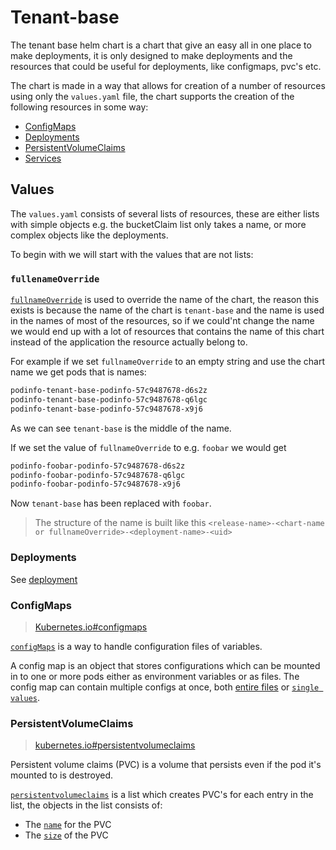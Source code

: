 # Tenant-base

The tenant base helm chart is a chart that give an easy all in one place to make deployments, it is only designed to make deployments and the resources that could be useful for deployments, like configmaps, pvc's etc.

The chart is made in a way that allows for creation of a number of resources using only the `values.yaml` file,
the chart supports the creation of the following resources in some way:

- [ConfigMaps](https://kubernetes.io/docs/concepts/configuration/configmap/)
- [Deployments](https://kubernetes.io/docs/concepts/workloads/controllers/deployment/)
- [PersistentVolumeClaims](https://kubernetes.io/docs/concepts/storage/persistent-volumes/#persistentvolumeclaims)
- [Services](https://kubernetes.io/docs/concepts/services-networking/service/)

## Values

The `values.yaml` consists of several lists of resources, these are either lists with simple objects e.g. the bucketClaim list only takes a name, or more complex objects like the deployments.

To begin with we will start with the values that are not lists:

### `fullenameOverride`

[`fullnameOverride`](chart/values.yaml#l2) is used to override the name of the chart, the reason this exists is because the name of the chart is `tenant-base` and the name is used in the names of most of the resources, so if we could'nt change the name we would end up with a lot of resources that contains the name of this chart instead of the application the resource actually belong to.

For example if we set `fullnameOverride` to an empty string and use the chart name we get pods that is names:

```bash
podinfo-tenant-base-podinfo-57c9487678-d6s2z
podinfo-tenant-base-podinfo-57c9487678-q6lgc
podinfo-tenant-base-podinfo-57c9487678-x9j6
```

As we can see `tenant-base` is the middle of the name.

If we set the value of `fullnameOverride` to e.g. `foobar` we would get

```bash
podinfo-foobar-podinfo-57c9487678-d6s2z
podinfo-foobar-podinfo-57c9487678-q6lgc
podinfo-foobar-podinfo-57c9487678-x9j6
```

Now `tenant-base` has been replaced with `foobar`.

> The structure of the name is built like this `<release-name>-<chart-name or fullnameOverride>-<deployment-name>-<uid>`

### Deployments

See [deployment](docs/deployment.md)

### ConfigMaps

> [Kubernetes.io#configmaps](https://kubernetes.io/docs/concepts/configuration/configmap/)

[`configMaps`](chart/values.yaml#l84) is a way to handle configuration files of variables.

A config map is an object that stores configurations which can be mounted in to one or more pods either as environment variables or as files.
The config map can contain multiple configs at once, both [entire files](chart/values.yaml#l89) or [`single values`](chart/values.yaml#l88).

### PersistentVolumeClaims

> [kubernetes.io#persistentvolumeclaims](https://kubernetes.io/docs/concepts/storage/persistent-volumes/#persistentvolumeclaims)

Persistent volume claims (PVC) is a volume that persists even if the pod it's mounted to is destroyed.

[`persistentvolumeclaims`](chart/values.yaml#l100) is a list which creates PVC's for each entry in the list, the objects in the list consists of:

- The [`name`](chart/values.yaml#l101) for the PVC
- The [`size`](chart/values.yaml#l102) of the PVC
